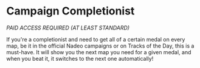 # Campaign Completionist

*PAID ACCESS REQUIRED (AT LEAST STANDARD)*

If you're a completionist and need to get all of a certain medal on every map, be it in the official Nadeo campaigns or on Tracks of the Day, this is a must-have. It will show you the next map you need for a given medal, and when you beat it, it switches to the next one automatically!